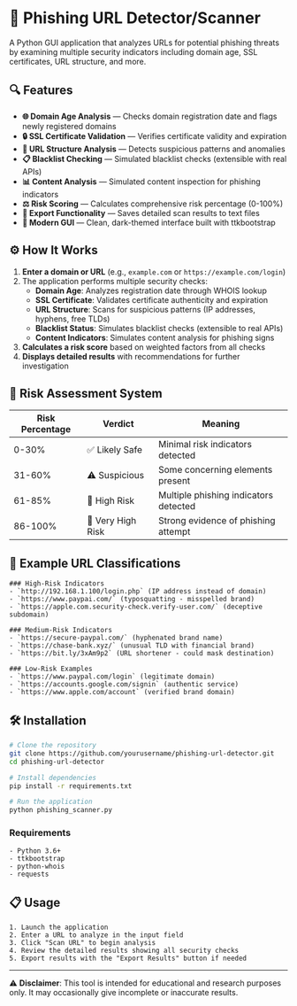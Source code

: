 # 🎣 Phishing URL Detector/Scanner

A Python GUI application that analyzes URLs for potential phishing threats by examining multiple security indicators including domain age, SSL certificates, URL structure, and more.

## 🔍 Features

- **🌐 Domain Age Analysis** — Checks domain registration date and flags newly registered domains
- **🔒 SSL Certificate Validation** — Verifies certificate validity and expiration
- **🔗 URL Structure Analysis** — Detects suspicious patterns and anomalies
- **📋 Blacklist Checking** — Simulated blacklist checks (extensible with real APIs)
- **📊 Content Analysis** — Simulated content inspection for phishing indicators
- **⚖️ Risk Scoring** — Calculates comprehensive risk percentage (0-100%)
- **💾 Export Functionality** — Saves detailed scan results to text files
- **🎨 Modern GUI** — Clean, dark-themed interface built with ttkbootstrap

## ⚙️ How It Works

1. **Enter a domain or URL** (e.g., `example.com` or `https://example.com/login`)
2. The application performs multiple security checks:
   - **Domain Age**: Analyzes registration date through WHOIS lookup
   - **SSL Certificate**: Validates certificate authenticity and expiration
   - **URL Structure**: Scans for suspicious patterns (IP addresses, hyphens, free TLDs)
   - **Blacklist Status**: Simulates blacklist checks (extensible to real APIs)
   - **Content Indicators**: Simulates content analysis for phishing signs
3. **Calculates a risk score** based on weighted factors from all checks
4. **Displays detailed results** with recommendations for further investigation

## 🧠 Risk Assessment System

| Risk Percentage | Verdict | Meaning |
|-----------------|---------|---------|
| 0-30% | ✅ Likely Safe | Minimal risk indicators detected |
| 31-60% | ⚠️ Suspicious | Some concerning elements present |
| 61-85% | 🚨 High Risk | Multiple phishing indicators detected |
| 86-100% | 🔴 Very High Risk | Strong evidence of phishing attempt |

## 🚦 Example URL Classifications

    ### High-Risk Indicators
    - `http://192.168.1.100/login.php` (IP address instead of domain)
    - `https://www.paypai.com/` (typosquatting - misspelled brand)
    - `https://apple.com.security-check.verify-user.com/` (deceptive subdomain)
    
    ### Medium-Risk Indicators
    - `https://secure-paypal.com/` (hyphenated brand name)
    - `https://chase-bank.xyz/` (unusual TLD with financial brand)
    - `https://bit.ly/3xAm9p2` (URL shortener - could mask destination)
    
    ### Low-Risk Examples
    - `https://www.paypal.com/login` (legitimate domain)
    - `https://accounts.google.com/signin` (authentic service)
    - `https://www.apple.com/account` (verified brand domain)

## 🛠️ Installation

```bash
# Clone the repository
git clone https://github.com/yourusername/phishing-url-detector.git
cd phishing-url-detector

# Install dependencies
pip install -r requirements.txt

# Run the application
python phishing_scanner.py
```

### Requirements
    - Python 3.6+
    - ttkbootstrap
    - python-whois
    - requests

## 📋 Usage

    1. Launch the application
    2. Enter a URL to analyze in the input field
    3. Click "Scan URL" to begin analysis
    4. Review the detailed results showing all security checks
    5. Export results with the "Export Results" button if needed

---

⚠️ **Disclaimer**: 
This tool is intended for educational and research purposes only. 
It may occasionally give incomplete or inaccurate results. 
